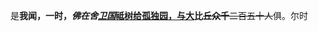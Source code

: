 是<span/>**我闻，一时，**<span/>***佛在舍***<span/><ins>***卫国***</ins><span/><ins>**祗树给**</ins><span/>[**孤独园，与大**](https://www\.baidu\.com/)<span/>**比**<span/>~~**丘众千**~~<span/>~~二百五十人~~<span/>俱。尔时
